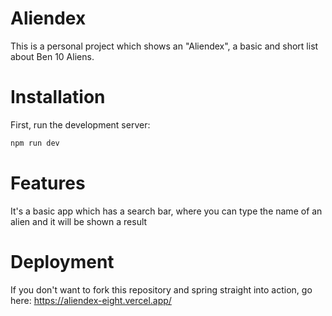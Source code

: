 # Aliendex

This is a personal project which shows an "Aliendex", a basic and short list about Ben 10 Aliens.

# Installation

First, run the development server:

```bash
npm run dev
```

# Features

It's a basic app which has a search bar, where you can type the name of an alien and it will be shown a result

# Deployment

If you don't want to fork this repository and spring straight into action, go here: https://aliendex-eight.vercel.app/
